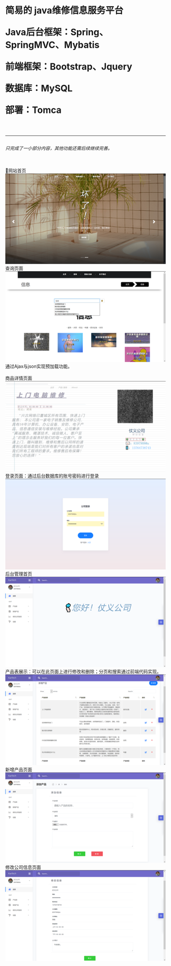 <h1>简易的 java维修信息服务平台

Java后台框架：Spring、SpringMVC、Mybatis

前端框架：Bootstrap、Jquery

数据库：MySQL

部署：Tomca
<br>
<br>
<hr>
<h6>只完成了一小部分内容，其他功能还需后续继续完善。</h6>
<br>
🎣网站首页
<img src="web/images/首页.png" alt="首页">
<br>
查询页面
<img src="web/images/查询.png" alt="查询">
通过Ajax与json实现预加载功能。
<br>
<br>
商品详情页面
<img src="web/images/商品详情页面.png" alt="商品详情页面">
<br>
登录页面：通过后台数据库的账号密码进行登录
<img src="web/images/登录.png" alt="登录">
<br>
后台管理首页
<img src="web/images/后台首页.png" alt="后台首页">
<br>
产品表展示：可以在此页面上进行修改和删除；分页和搜索通过前端代码实现。
<img src="web/images/产品展示.png" alt="产品展示">
<br>
新增产品页面
<img src="web/images/新增.png" alt="新增">
<br>
修改公司信息页面
<img src="web/images/修改公司信息.png" alt="修改公司信息">
<br>



